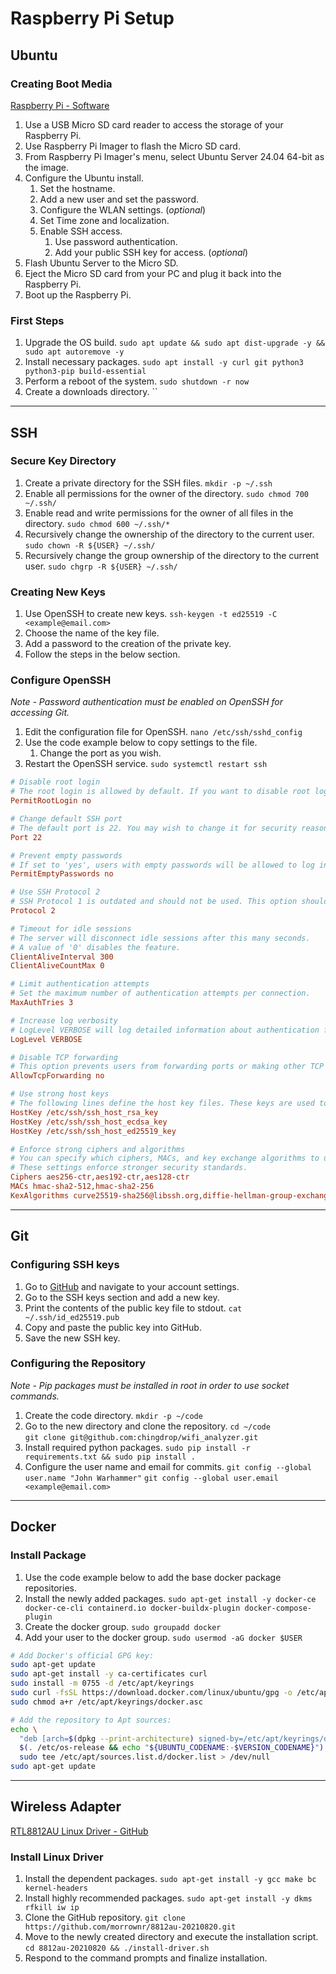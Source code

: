 # Raspberry Pi Setup

## Ubuntu

### Creating Boot Media

[Raspberry Pi - Software](https://www.raspberrypi.com/software/)

1. Use a USB Micro SD card reader to access the storage of your Raspberry Pi.
2. Use Raspberry Pi Imager to flash the Micro SD card.
3. From Raspberry Pi Imager's menu, select Ubuntu Server 24.04 64-bit as the image.
4. Configure the Ubuntu install.
    1. Set the hostname.
    2. Add a new user and set the password.
    3. Configure the WLAN settings. (*optional*)
    4. Set Time zone and localization.
    5. Enable SSH access.
        1. Use password authentication.
        2. Add your public SSH key for access. (*optional*)
5. Flash Ubuntu Server to the Micro SD.
6. Eject the Micro SD card from your PC and plug it back into the Raspberry Pi.
7. Boot up the Raspberry Pi.

### First Steps

1. Upgrade the OS build.
    `sudo apt update && sudo apt dist-upgrade -y && sudo apt autoremove -y`
2. Install necessary packages.
    `sudo apt install -y curl git python3 python3-pip build-essential`
3. Perform a reboot of the system.
    `sudo shutdown -r now`
4. Create a downloads directory.
    ``

* * *

## SSH

### Secure Key Directory

1. Create a private directory for the SSH files.
    `mkdir -p ~/.ssh`
2. Enable all permissions for the owner of the directory.
    `sudo chmod 700 ~/.ssh/`
3. Enable read and write permissions for the owner of all files in the directory.
    `sudo chmod 600 ~/.ssh/*`
4. Recursively change the ownership of the directory to the current user.
    `sudo chown -R ${USER} ~/.ssh/`
5. Recursively change the group ownership of the directory to the current user.
    `sudo chgrp -R ${USER} ~/.ssh/`

### Creating New Keys

1. Use OpenSSH to create new keys.
    `ssh-keygen -t ed25519 -C <example@email.com>`
2. Choose the name of the key file.
3. Add a password to the creation of the private key.
4. Follow the steps in the below section.

### Configure OpenSSH

*Note - Password authentication must be enabled on OpenSSH for accessing Git.*

1. Edit the configuration file for OpenSSH.
    `nano /etc/ssh/sshd_config`
2. Use the code example below to copy settings to the file.
    1. Change the port as you wish.
3. Restart the OpenSSH service.
    `sudo systemctl restart ssh`

```ini
# Disable root login
# The root login is allowed by default. If you want to disable root login, set this to 'no'.
PermitRootLogin no

# Change default SSH port
# The default port is 22. You may wish to change it for security reasons.
Port 22

# Prevent empty passwords
# If set to 'yes', users with empty passwords will be allowed to log in.
PermitEmptyPasswords no

# Use SSH Protocol 2
# SSH Protocol 1 is outdated and should not be used. This option should always be set to '2'.
Protocol 2

# Timeout for idle sessions
# The server will disconnect idle sessions after this many seconds. 
# A value of '0' disables the feature.
ClientAliveInterval 300
ClientAliveCountMax 0

# Limit authentication attempts
# Set the maximum number of authentication attempts per connection.
MaxAuthTries 3

# Increase log verbosity
# LogLevel VERBOSE will log detailed information about authentication failures, useful for debugging.
LogLevel VERBOSE

# Disable TCP forwarding
# This option prevents users from forwarding ports or making other TCP connections through the SSH server.
AllowTcpForwarding no

# Use strong host keys
# The following lines define the host key files. These keys are used to identify the server.
HostKey /etc/ssh/ssh_host_rsa_key
HostKey /etc/ssh/ssh_host_ecdsa_key
HostKey /etc/ssh/ssh_host_ed25519_key

# Enforce strong ciphers and algorithms
# You can specify which ciphers, MACs, and key exchange algorithms to use.
# These settings enforce stronger security standards.
Ciphers aes256-ctr,aes192-ctr,aes128-ctr
MACs hmac-sha2-512,hmac-sha2-256
KexAlgorithms curve25519-sha256@libssh.org,diffie-hellman-group-exchange-sha256
```

* * *

## Git

### Configuring SSH keys

1. Go to [GitHub](https://github.com) and navigate to your account settings.
2. Go to the SSH keys section and add a new key.
3. Print the contents of the public key file to stdout.
    `cat ~/.ssh/id_ed25519.pub`
4. Copy and paste the public key into GitHub.
5. Save the new SSH key.

### Configuring the Repository

*Note - Pip packages must be installed in root in order to use socket commands.*

1. Create the code directory.
    `mkdir -p ~/code`
2. Go to the new directory and clone the repository.
    `cd ~/code`  
    `git clone git@github.com:chingdrop/wifi_analyzer.git`
3. Install required python packages.
    `sudo pip install -r requirements.txt && sudo pip install .`
4. Configure the user name and email for commits.
    `git config --global user.name "John Warhammer"`
    `git config --global user.email <example@email.com>`

* * *

## Docker

### Install Package

1. Use the code example below to add the base docker package repositories.
2. Install the newly added packages.
    `sudo apt-get install -y docker-ce docker-ce-cli containerd.io docker-buildx-plugin docker-compose-plugin`
3. Create the docker group.
    `sudo groupadd docker`
4. Add your user to the docker group.
    `sudo usermod -aG docker $USER`

``` bash
# Add Docker's official GPG key:
sudo apt-get update
sudo apt-get install -y ca-certificates curl
sudo install -m 0755 -d /etc/apt/keyrings
sudo curl -fsSL https://download.docker.com/linux/ubuntu/gpg -o /etc/apt/keyrings/docker.asc
sudo chmod a+r /etc/apt/keyrings/docker.asc

# Add the repository to Apt sources:
echo \
  "deb [arch=$(dpkg --print-architecture) signed-by=/etc/apt/keyrings/docker.asc] https://download.docker.com/linux/ubuntu \
  $(. /etc/os-release && echo "${UBUNTU_CODENAME:-$VERSION_CODENAME}") stable" | \
  sudo tee /etc/apt/sources.list.d/docker.list > /dev/null
sudo apt-get update
```

* * *

## Wireless Adapter

[RTL8812AU Linux Driver - GitHub](https://github.com/morrownr/8812au-20210820)

### Install Linux Driver

1. Install the dependent packages.
    `sudo apt-get install -y gcc make bc kernel-headers`
2. Install highly recommended packages.
    `sudo apt-get install -y dkms rfkill iw ip`
3. Clone the GitHub repository.
    `git clone https://github.com/morrownr/8812au-20210820.git`
4. Move to the newly created directory and execute the installation script.
    `cd 8812au-20210820 && ./install-driver.sh`
5. Respond to the command prompts and finalize installation.
